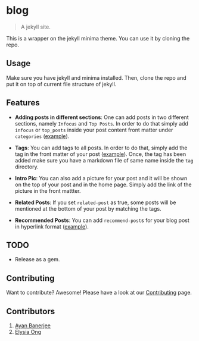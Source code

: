 # blog
> A jekyll site.

This is a wrapper on the jekyll minima theme. You can use it by cloning the repo.

## Usage

Make sure you have jekyll and minima installed. Then, clone the repo and put it
on top of current file structure of jekyll.

## Features

- **Adding posts in different sections**: One can add posts in two different sections, namely 
`Infocus` and `Top Posts`. In order to do that simply add `infocus` or `top_posts` inside your
post content front matter under `categories` ([example](https://raw.githubusercontent.com/ayan-b/blog/master/_posts/2018-08-30-Computer-An-Introduction.md)).

- **Tags**: You can add tags to all posts. In order to do that, simply add the tag in the front
matter of your post ([example](https://raw.githubusercontent.com/ayan-b/blog/master/_posts/2018-08-30-Computer-An-Introduction.md)). Once, the tag has been added make sure you have a markdown file of same name 
inside the `tag` directory.

- **Intro Pic**: You can also add a picture for your post and it will be shown on the top of your
post and in the home page. Simply add the link of the picture in the front mattter.

- **Related Posts**: If you set `related-post` as true, some posts will be mentioned at the bottom 
of your post by matching the tags.

- **Recommended Posts**: You can add `recommend-post`s for your blog post in hyperlink format ([example](https://raw.githubusercontent.com/ayan-b/blog/master/_posts/2018-08-25-The-Internet.markdown)).

## TODO

- Release as a gem.

## Contributing

Want to contribute? Awesome! Please have a look at our [Contributing](./CONTRIBUTING.md) page.

## Contributors

1. [Ayan Banerjee](https://github.com/ayan-b)
2. [Elysia Ong](https://github.com/xevenheaven)
